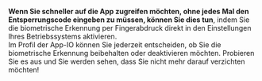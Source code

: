 **Wenn Sie schneller auf die App zugreifen möchten, ohne jedes Mal den Entsperrungscode eingeben zu müssen, können Sie dies tun**, indem Sie die biometrische Erkennung per Fingerabdruck direkt in den Einstellungen Ihres Betriebssystems aktivieren.  
Im Profil der App-IO können Sie jederzeit entscheiden, ob Sie die biometrische Erkennung beibehalten oder deaktivieren möchten. Probieren Sie es aus und Sie werden sehen, dass Sie nicht mehr darauf verzichten möchten!
